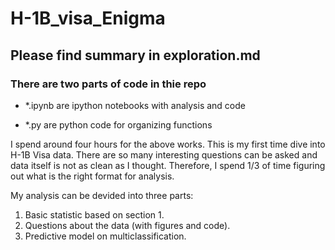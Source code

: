 # H-1B_visa_Enigma
## Please find summary in exploration.md
### There are two parts of code in thie repo

- *.ipynb are ipython notebooks with analysis and code

- *.py are python code for organizing functions

I spend around four hours for the above works. This is my first time dive into H-1B Visa data. There are so many interesting questions can be asked and data itself is not as clean as I thought. Therefore, I spend 1/3 of time figuring out what is the right format for analysis.

My analysis can be devided into three parts:

1. Basic statistic based on section 1.
2. Questions about the data (with figures and code).
3. Predictive model on multiclassification.



